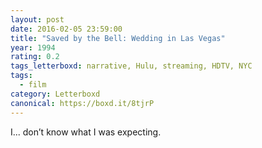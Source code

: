 ```yaml
---
layout: post 
date: 2016-02-05 23:59:00
title: "Saved by the Bell: Wedding in Las Vegas"
year: 1994
rating: 0.2
tags_letterboxd: narrative, Hulu, streaming, HDTV, NYC
tags:
  - film
category: Letterboxd
canonical: https://boxd.it/8tjrP
---
```


I... don’t know what I was expecting.